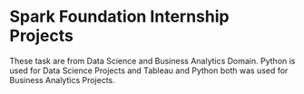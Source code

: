 # **Spark Foundation Internship Projects**
These task are from Data Science and Business Analytics Domain.
Python is used for Data Science Projects and Tableau and Python both was used for Business Analytics Projects.
